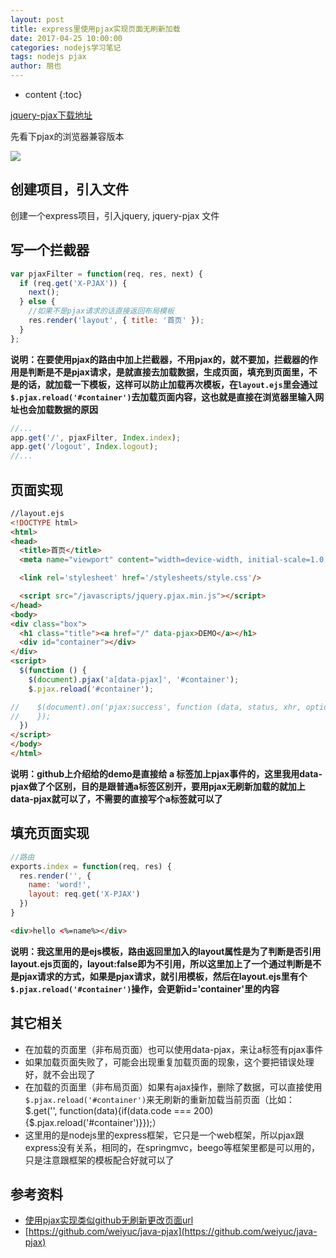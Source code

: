 ```yaml
---
layout: post
title: express里使用pjax实现页面无刷新加载
date: 2017-04-25 10:00:00
categories: nodejs学习笔记
tags: nodejs pjax
author: 朋也
---
```


* content
{:toc}

[jquery-pjax下载地址](https://github.com/defunkt/jquery-pjax)

先看下pjax的浏览器兼容版本

![](/assets/QQ20170425-100117.png)

## 创建项目，引入文件

创建一个express项目，引入jquery, jquery-pjax 文件




## 写一个拦截器

```js
var pjaxFilter = function(req, res, next) {
  if (req.get('X-PJAX')) {
    next();
  } else {
    //如果不是pjax请求的话直接返回布局模板
    res.render('layout', { title: '首页' });
  }
};
```

**说明：在要使用pjax的路由中加上拦截器，不用pjax的，就不要加，拦截器的作用是判断是不是pjax请求，是就直接去加载数据，生成页面，填充到页面里，不是的话，就加载一下模板，这样可以防止加载再次模板，在`layout.ejs`里会通过`$.pjax.reload('#container')`去加载页面内容，这也就是直接在浏览器里输入网址也会加载数据的原因**

```js
//...
app.get('/', pjaxFilter, Index.index);
app.get('/logout', Index.logout);
//...
```

## 页面实现

```html
//layout.ejs
<!DOCTYPE html>
<html>
<head>
  <title>首页</title>
  <meta name="viewport" content="width=device-width, initial-scale=1.0, maximum-scale=1.0, user-scalable=0">

  <link rel='stylesheet' href='/stylesheets/style.css'/>

  <script src="/javascripts/jquery.pjax.min.js"></script>
</head>
<body>
<div class="box">
  <h1 class="title"><a href="/" data-pjax>DEMO</a></h1>
  <div id="container"></div>
</div>
<script>
  $(function () {
    $(document).pjax('a[data-pjax]', '#container');
    $.pjax.reload('#container');

//    $(document).on('pjax:success', function (data, status, xhr, options) {
//    });
  })
</script>
</body>
</html>
```

**说明：github上介绍给的demo是直接给 a 标签加上pjax事件的，这里我用data-pjax做了个区别，目的是跟普通a标签区别开，要用pjax无刷新加载的就加上data-pjax就可以了，不需要的直接写个a标签就可以了**

## 填充页面实现

```js
//路由
exports.index = function(req, res) {
  res.render('', {
    name: 'word!',
    layout: req.get('X-PJAX')
  })
}
```

```html
<div>hello <%=name%></div>
```

**说明：我这里用的是ejs模板，路由返回里加入的layout属性是为了判断是否引用layout.ejs页面的，layout:false即为不引用，所以这里加上了一个通过判断是不是pjax请求的方式，如果是pjax请求，就引用模板，然后在layout.ejs里有个`$.pjax.reload('#container')`操作，会更新id='container'里的内容**

## 其它相关

- 在加载的页面里（非布局页面）也可以使用data-pjax，来让a标签有pjax事件
- 如果加载页面失败了，可能会出现重复加载页面的现象，这个要把错误处理好，就不会出现了
- 在加载的页面里（非布局页面）如果有ajax操作，删除了数据，可以直接使用`$.pjax.reload('#container')`来无刷新的重新加载当前页面（比如：$.get('', function(data){if(data.code === 200) {$.pjax.reload('#container')}});）
- 这里用的是nodejs里的express框架，它只是一个web框架，所以pjax跟express没有关系，相同的，在springmvc，beego等框架里都是可以用的，只是注意跟框架的模板配合好就可以了

## 参考资料

- [使用pjax实现类似github无刷新更改页面url](http://www.html-js.com/article/2653)
- [https://github.com/weiyuc/java-pjax](https://github.com/weiyuc/java-pjax)
